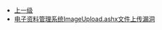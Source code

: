 * [上一级](docs/wy876_poc/)
* [电子资料管理系统ImageUpload.ashx文件上传漏洞](docs/wy876_poc/%E7%94%B5%E5%AD%90%E8%B5%84%E6%96%99%E7%AE%A1%E7%90%86%E7%B3%BB%E7%BB%9F/%E7%94%B5%E5%AD%90%E8%B5%84%E6%96%99%E7%AE%A1%E7%90%86%E7%B3%BB%E7%BB%9FImageUpload.ashx%E6%96%87%E4%BB%B6%E4%B8%8A%E4%BC%A0%E6%BC%8F%E6%B4%9E.md)
